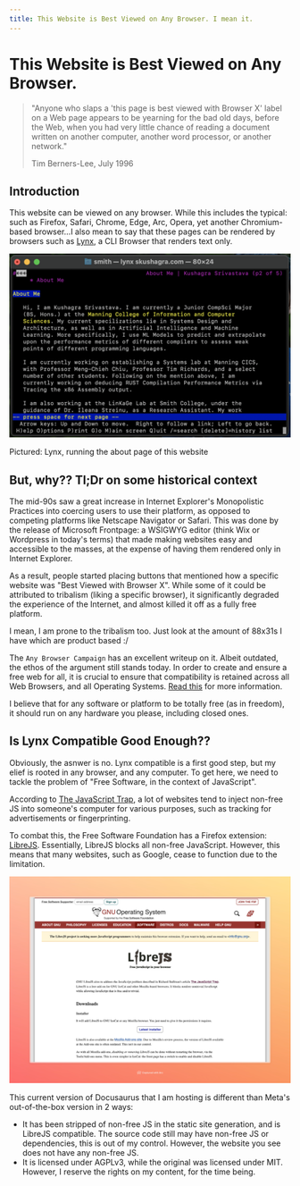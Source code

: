 ```yaml
---
title: This Website is Best Viewed on Any Browser. I mean it.
---
```


# This Website is Best Viewed on Any Browser.

> "Anyone who slaps a 'this page is best viewed with Browser X' label on a Web page appears to be yearning for the bad old days, before the Web, when you had very little chance of reading a document written on another computer, another word processor, or another network."
> 
> Tim Berners-Lee, July 1996

## Introduction

This website can be viewed on any browser. While this includes the typical: such as Firefox, Safari, Chrome, Edge, Arc, Opera, yet another Chromium-based browser...I also mean to say that these pages can be rendered by browsers such as [Lynx](https://lynx.invisible-island.net/), a CLI Browser that renders text only. 

![Lynx, running the about page of this website](./assets/bestViewed/Screenshot%202024-01-29%20at%205.21.34%20PM.png)

Pictured: Lynx, running the about page of this website

## But, why?? Tl;Dr on some historical context

The mid-90s saw a great increase in Internet Explorer's Monopolistic Practices into coercing users to use their platform, as opposed to competing platforms like Netscape Navigator or Safari. This was done by the release of Microsoft Frontpage: a WSIGWYG editor (think Wix or Wordpress in today's terms) that made making websites easy and accessible to the masses, at the expense of having them rendered only in Internet Explorer.

As a result, people started placing buttons that mentioned how a specific website was "Best Viewed with Browser X". While some of it could be attributed to tribalism (liking a specific browser), it significantly degraded the experience of the Internet, and almost killed it off as a fully free platform.

I mean, I am prone to the tribalism too. Just look at the amount of 88x31s I have which are product based :/

The ```Any Browser Campaign``` has an excellent writeup on it. Albeit outdated, the ethos of the argument still stands today. In order to create and ensure a free web for all, it is crucial to ensure that compatibility is retained across all Web Browsers, and all Operating Systems. [Read this](https://www.anybrowser.org/campaign/) for more information.

I believe that for any software or platform to be totally free (as in freedom), it should run on any hardware you please, including closed ones.

## Is Lynx Compatible Good Enough??

Obviously, the asnwer is no. Lynx compatible is a first good step, but my elief is rooted in any browser, and any computer. To get here, we need to tackle the problem of "Free Software, in the context of JavaScript".

According to [The JavaScript Trap](https://www.gnu.org/philosophy/javascript-trap.html), a lot of websites tend to inject non-free JS into someone's computer for various purposes, such as tracking for advertisements or fingerprinting.

To combat this, the Free Software Foundation has a Firefox extension: [LibreJS](https://www.gnu.org/software/librejs/index.html). Essentially, LibreJS blocks all non-free JavaScript. However, this means that many websites, such as Google, cease to function due to the limitation.

![LibreJS Homepage](./assets/bestViewed/libreJS.jpeg)

This current version  of Docusaurus that I am hosting is different than Meta's out-of-the-box version in 2 ways:

* It has been stripped of non-free JS in the static site generation, and is LibreJS compatible. The source code still may have non-free JS or dependencies, this is out of my control. However, the website you see does not have any non-free JS.
* It is licensed under AGPLv3, while the original was licensed under MIT. However, I reserve the rights on my content, for the time being.